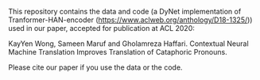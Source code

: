 This repository contains the data and code (a DyNet implementation of Tranformer-HAN-encoder (https://www.aclweb.org/anthology/D18-1325/)) used in our paper, accepted for publication at ACL 2020:

KayYen Wong, Sameen Maruf and Gholamreza Haffari. Contextual Neural Machine Translation Improves Translation of Cataphoric Pronouns. 

Please cite our paper if you use the data or the code. 

